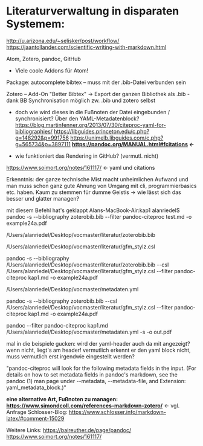 # Literaturverwaltung in disparaten Systemem:

http://u.arizona.edu/~selisker/post/workflow/
https://jaantollander.com/scientific-writing-with-markdown.html

Atom, Zotero, pandoc, GitHub

* Viele coole Addons für Atom!

Package: autocomplete bibtex – muss mit der .bib-Datei verbunden sein

Zotero – Add-On "Better Bibtex" -> Export der ganzen Bibliothek als .bib - dank BB Synchronisation möglich zw. .bib und zotero selbst

* doch wie wird dieses in die Fußnoten der Datei eingebunden / synchronisiert? Über den YAML-Metadatenblock?
https://blog.martinfenner.org/2013/07/30/citeproc-yaml-for-bibliographies/
https://libguides.princeton.edu/c.php?g=148292&p=991756
https://unimelb.libguides.com/c.php?g=565734&p=3897111
**https://pandoc.org/MANUAL.html#fcitations <-**


* wie funktioniert das Rendering in GitHub? (vermutl. nicht)

https://www.soimort.org/notes/161117/ <- yaml und citations


Erkenntnis: der ganze technische Mist macht unheimlichen Aufwand und man muss schon ganz gute Ahnung von Umgang mit cli, programmierbasics etc. haben. Kaum zu stemmen für dumme Geistis
-> wie lässt sich das besser und glatter managen?




mit diesem Befehl hat's geklappt
Alans-MacBook-Air:kap1 alanriedel$ pandoc -s --bibliography zoterobib.bib --filter pandoc-citeproc test.md -o example24a.pdf

/Users/alanriedel/Desktop/vocmaster/literatur/zoterobib.bib

/Users/alanriedel/Desktop/vocmaster/literatur/gfm_stylz.csl

pandoc -s --bibliography /Users/alanriedel/Desktop/vocmaster/literatur/zoterobib.bib --csl /Users/alanriedel/Desktop/vocmaster/literatur/gfm_stylz.csl --filter pandoc-citeproc kap1.md -o example24a.pdf

/Users/alanriedel/Desktop/vocmaster/metadaten.yml

pandoc -s --bibliography zoterobib.bib --csl /Users/alanriedel/Desktop/vocmaster/literatur/gfm_stylz.csl --filter pandoc-citeproc kap1.md -o example24a.pdf

pandoc --filter pandoc-citeproc kap1.md /Users/alanriedel/Desktop/vocmaster/metadaten.yml -s -o out.pdf


mal in die beispiele gucken: wird der yaml-header auch da mit angezeigt? wenn nicht, liegt's am header!
vermutlich erkennt er den yaml block nicht, muss vermutlich erst irgendwie eingestellt werden?

"pandoc-citeproc will look for the following metadata fields in the input. (For details on how to set metadata fields in pandoc's markdown, see the pandoc (1) man page under --metadata, --metadata-file, and Extension: yaml_metadata_block.)"


**eine alternative Art, Fußnoten zu managen: https://www.simondcoll.com/references-markdown-zotero/** <- vgl. Anfrage Schlosser-Blog: https://www.schlosser.info/markdown-latex/#comment-15029



Weitere Links: https://baireuther.de/page/pandoc/
https://www.soimort.org/notes/161117/
